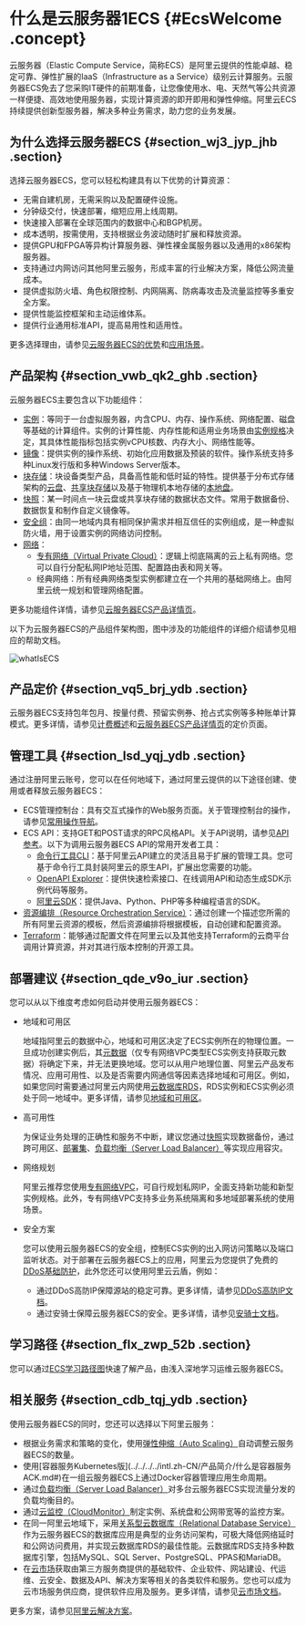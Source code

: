 # 什么是云服务器1ECS {#EcsWelcome .concept}

云服务器（Elastic Compute Service，简称ECS）是阿里云提供的性能卓越、稳定可靠、弹性扩展的IaaS（Infrastructure as a Service）级别云计算服务。云服务器ECS免去了您采购IT硬件的前期准备，让您像使用水、电、天然气等公共资源一样便捷、高效地使用服务器，实现计算资源的即开即用和弹性伸缩。阿里云ECS持续提供创新型服务器，解决多种业务需求，助力您的业务发展。

  

## 为什么选择云服务器ECS {#section_wj3_jyp_jhb .section}

选择云服务器ECS，您可以轻松构建具有以下优势的计算资源：

-   无需自建机房，无需采购以及配置硬件设施。
-   分钟级交付，快速部署，缩短应用上线周期。
-   快速接入部署在全球范围内的数据中心和BGP机房。
-   成本透明，按需使用，支持根据业务波动随时扩展和释放资源。
-   提供GPU和FPGA等异构计算服务器、弹性裸金属服务器以及通用的x86架构服务器。
-   支持通过内网访问其他阿里云服务，形成丰富的行业解决方案，降低公网流量成本。
-   提供虚拟防火墙、角色权限控制、内网隔离、防病毒攻击及流量监控等多重安全方案。
-   提供性能监控框架和主动运维体系。
-   提供行业通用标准API，提高易用性和适用性。

更多选择理由，请参见[云服务器ECS的优势](intl.zh-CN/产品简介/产品优势.md#)和[应用场景](intl.zh-CN/产品简介/应用场景.md#)。

## 产品架构 {#section_vwb_qk2_ghb .section}

云服务器ECS主要包含以下功能组件：

-   [实例](../../../../intl.zh-CN/实例/实例概述.md#)：等同于一台虚拟服务器，内含CPU、内存、操作系统、网络配置、磁盘等基础的计算组件。实例的计算性能、内存性能和适用业务场景由[实例规格](../../../../intl.zh-CN/实例/实例规格族.md#)决定，其具体性能指标包括实例vCPU核数、内存大小、网络性能等。
-   [镜像](../../../../intl.zh-CN/镜像/镜像概述.md#)：提供实例的操作系统、初始化应用数据及预装的软件。操作系统支持多种Linux发行版和多种Windows Server版本。
-   [块存储](../../../../intl.zh-CN/块存储/什么是块存储.md#)：块设备类型产品，具备高性能和低时延的特性。提供基于分布式存储架构的[云盘](../../../../intl.zh-CN/块存储/云盘/云盘概述.md#)、[共享块存储](../../../../intl.zh-CN/块存储/共享块存储.md#)以及基于物理机本地存储的[本地盘](../../../../intl.zh-CN/块存储/本地盘.md#)。
-   [快照](../../../../intl.zh-CN/快照/快照概述.md#)：某一时间点一块云盘或共享块存储的数据状态文件。常用于数据备份、数据恢复和制作自定义镜像等。
-   [安全组](../../../../intl.zh-CN/安全/安全组/安全组概览.md#)：由同一地域内具有相同保护需求并相互信任的实例组成，是一种虚拟防火墙，用于设置实例的网络访问控制。
-   [网络](../../../../intl.zh-CN/网络/网络类型.md#)：
    -   [专有网络（Virtual Private Cloud）](../../../../intl.zh-CN/产品简介/什么是专有网络.md#)：逻辑上彻底隔离的云上私有网络。您可以自行分配私网IP地址范围、配置路由表和网关等。
    -   经典网络：所有经典网络类型实例都建立在一个共用的基础网络上。由阿里云统一规划和管理网络配置。

更多功能组件详情，请参见[云服务器ECS产品详情页](https://www.alibabacloud.com/product/ecs)。

以下为云服务器ECS的产品组件架构图，图中涉及的功能组件的详细介绍请参见相应的帮助文档。

![whatIsECS](http://static-aliyun-doc.oss-cn-hangzhou.aliyuncs.com/assets/img/9543/156749123348636_zh-CN.png)

## 产品定价 {#section_vq5_brj_ydb .section}

云服务器ECS支持包年包月、按量付费、预留实例券、抢占式实例等多种账单计算模式。更多详情，请参见[计费概述](../../../../intl.zh-CN/产品定价/计费概览.md#)和[云服务器ECS产品详情页](https://www.alibabacloud.com/product/ecs)的定价页面。

## 管理工具 {#section_lsd_yqj_ydb .section}

通过注册阿里云账号，您可以在任何地域下，通过阿里云提供的以下途径创建、使用或者释放云服务器ECS：

-   ECS管理控制台：具有交互式操作的Web服务页面。关于管理控制台的操作，请参见[常用操作导航](../../../../intl.zh-CN/个人版快速入门/常用操作导航.md#)。
-   ECS API：支持GET和POST请求的RPC风格API。关于API说明，请参见[API参考](../../../../intl.zh-CN/API参考/简介.md#)。以下为调用云服务器ECS API的常用开发者工具：
    -   [命令行工具CLI](../../../../intl.zh-CN/产品简介/什么是阿里云CLI？.md#)：基于阿里云API建立的灵活且易于扩展的管理工具。您可基于命令行工具封装阿里云的原生API，扩展出您需要的功能。
    -   [OpenAPI Explorer](https://api.aliyun.com/)：提供快速检索接口、在线调用API和动态生成SDK示例代码等服务。
    -   [阿里云SDK](https://www.alibabacloud.com/support/developer-resources)：提供Java、Python、PHP等多种编程语言的SDK。
-   [资源编排（Resource Orchestration Service）](../../../../intl.zh-CN/产品简介/什么是资源编排服务.md#)：通过创建一个描述您所需的所有阿里云资源的模板，然后资源编排将根据模板，自动创建和配置资源。
-   [Terraform](../../../../intl.zh-CN/部署与弹性/Terraform/Terraform概述.md#)：能够通过配置文件在阿里云以及其他支持Terraform的云商平台调用计算资源，并对其进行版本控制的开源工具。

## 部署建议 {#section_qde_v9o_iur .section}

您可以从以下维度考虑如何启动并使用云服务器ECS：

-   地域和可用区

    地域指阿里云的数据中心，地域和可用区决定了ECS实例所在的物理位置。一旦成功创建实例后，其[元数据](../../../../intl.zh-CN/实例/管理实例/使用实例元数据/什么是实例元数据.md#)（仅专有网络VPC类型ECS实例支持获取元数据）将确定下来，并无法更换地域。您可以从用户地理位置、阿里云产品发布情况、应用可用性、以及是否需要内网通信等因素选择地域和可用区。例如，如果您同时需要通过阿里云内网使用[云数据库RDS](../../../../intl.zh-CN/云数据库RDS简介/什么是云数据库RDS.md#)，RDS实例和ECS实例必须处于同一地域中。更多详情，请参见[地域和可用区](../../../../intl.zh-CN/通用参考/地域和可用区.md#)。

-   高可用性

    为保证业务处理的正确性和服务不中断，建议您通过[快照](../../../../intl.zh-CN/快照/快照概述.md#)实现数据备份，通过跨可用区、[部署集](../../../../intl.zh-CN/部署与弹性/部署集/部署集概述.md#)、[负载均衡（Server Load Balancer）](../../../../intl.zh-CN/产品简介/什么是负载均衡.md#)等实现应用容灾。

-   网络规划

    阿里云推荐您使用[专有网络VPC](../../../../intl.zh-CN/产品简介/什么是专有网络.md#)，可自行规划私网IP，全面支持新功能和新型实例规格。此外，专有网络VPC支持多业务系统隔离和多地域部署系统的使用场景。

-   安全方案

    您可以使用云服务器ECS的安全组，控制ECS实例的出入网访问策略以及端口监听状态。对于部署在云服务器ECS上的应用，阿里云为您提供了免费的[DDoS基础防护](../../../../intl.zh-CN/安全/DDoS基础防护.md#)，此外您还可以使用阿里云云盾，例如：

    -   通过DDoS高防IP保障源站的稳定可靠。更多详情，请参见[DDoS高防IP文档](../../../../intl.zh-CN/DDoS高防IP/产品简介/什么是DDoS高防IP.md#)。
    -   通过安骑士保障云服务器ECS的安全。更多详情，请参见[安骑士文档](../../../../intl.zh-CN/产品简介/什么是安骑士？.md#)。

## 学习路径 {#section_flx_zwp_52b .section}

您可以通过[ECS学习路径图](https://www.alibabacloud.com/getting-started/learningpath/ecs)快速了解产品，由浅入深地学习运维云服务器ECS。

## 相关服务 {#section_cdb_tqj_ydb .section}

使用云服务器ECS的同时，您还可以选择以下阿里云服务：

-   根据业务需求和策略的变化，使用[弹性伸缩（Auto Scaling）](../../../../intl.zh-CN/产品简介/什么是弹性伸缩.md#)自动调整云服务器ECS的数量。
-   使用[容器服务Kubernetes版](../../../../intl.zh-CN/产品简介/什么是容器服务 ACK.md#)在一组云服务器ECS上通过Docker容器管理应用生命周期。
-   通过[负载均衡（Server Load Balancer）](../../../../intl.zh-CN/产品简介/什么是负载均衡.md#)对多台云服务器ECS实现流量分发的负载均衡目的。
-   通过[云监控（CloudMonitor）](../../../../intl.zh-CN/产品简介/产品概述.md#)制定实例、系统盘和公网带宽等的监控方案。
-   在同一阿里云地域下，采用[关系型云数据库（Relational Database Service）](../../../../intl.zh-CN/云数据库RDS简介/什么是云数据库RDS.md#)作为云服务器ECS的数据库应用是典型的业务访问架构，可极大降低网络延时和公网访问费用，并实现云数据库RDS的最佳性能。云数据库RDS支持多种数据库引擎，包括MySQL、SQL Server、PostgreSQL、PPAS和MariaDB。
-   在[云市场](https://www.alibabacloud.com/marketplace)获取由第三方服务商提供的基础软件、企业软件、网站建设、代运维、云安全、数据及API、解决方案等相关的各类软件和服务。您也可以成为云市场服务供应商，提供软件应用及服务。更多详情，请参见[云市场文档](https://www.alibabacloud.com/help/product/30488.htm)。

更多方案，请参见[阿里云解决方案](https://www.alibabacloud.com/solutions)。

